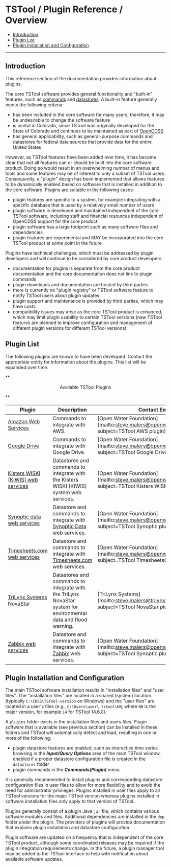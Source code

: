 # TSTool / Plugin Reference / Overview #

*   [Introduction](#introduction)
*   [Plugin List](#plugin-list)
*   [Plugin Installation and Configuration](#plugin-installation-and-configuration)

-----

## Introduction ##

This reference section of the documentation provides information about plugins.

The core TSTool software provides general functionality and "built-in" features,
such as [commands](../command-ref/overview.md) and [datastores](../datastore-ref/overview.md).
A built-in feature generally meets the following criteria:

*   has been included in the core software for many years; therefore,
    it may be undesirable to change the software feature
*   is useful in Colorado, since TSTool was originally developed for the State of Colorado
    and continues to be maintained as part of [OpenCDSS](https://opencdss.state.co.us)
*   has general applicability, such as general-purpose commands and datastores for federal data sources
    that provide data for the entire United States

However, as TSTool features have been added over time, it has become clear that not all features can or should be
built into the core software product.
Doing so would result in an overwhelming number of menus and tools and some features may be
of interest to only a subset of TSTool users.
Consequently, a "plugin" design has been implemented that allows features to be dynamically enabled based on
software that is installed in addition to the core software.
Plugins are suitable in the following cases:

*   plugin features are specific to a system,
    for example integrating with a specific database that is used by a relatively small number of users
*   plugin software is developed and maintained independent of the core TSTool software,
    including staff and financial resources independent of OpenCDSS support for the core product
*   plugin software has a large footprint such as many software files and dependencies
*   plugin features are experimental and MAY be incorporated into the core TSTool product at some point in the future

Plugins have technical challenges, which must be addressed by plugin developers
and will continue to be considered by core product developers:

*   documentation for plugins is separate from the core product documentation
    and the core documentation does not link to plugin commands
*   plugin downloads and documentation are hosted by third parties
*   there is currently no "plugin registry" or TSTool software feature to notify TSTool users about plugin updates
*   plugin support and maintenance is provided by third parties, which may have costs
*   compatibility issues may arise as the core TSTool product is enhanced,
    which may limit plugin usability to certain TSTool versions
    (new TSTool features are planned to improve configuration and management of different plugin versions
    for different TSTool versions)

## Plugin List ##

The following plugins are known to have been developed.
Contact the appropriate entity for information about the plugins.
This list will be expanded over time.

**<p style="text-align: center;">
Available TSTool Plugins
</p>**

| **Plugin** | **Description** | **Contact Email** |
|--|--|--|
| [Amazon Web Services](https://software.openwaterfoundation.org/tstool-aws-plugin/) | Commands to integrate with AWS. | [Open Water Foundation](mailto:steve.malers@openwaterfoundation.org?subject=TSTool AWS plugin) |
| [Google Drive](https://software.openwaterfoundation.org/tstool-googledrive-plugin/) | Commands to integrate with Google Drive. | [Open Water Foundation](mailto:steve.malers@openwaterfoundation.org?subject=TSTool Google Drive plugin) |
| [Kisters WISKI (KiWIS) web services](https://software.openwaterfoundation.org/tstool-kiwis-plugin/) | Datastores and commands to integrate with the Kisters WISKI (KiWIS) system web services. | [Open Water Foundation](mailto:steve.malers@openwaterfoundation.org?subject=TSTool Kisters WISKI plugin) |
| [Synoptic data web services](https://software.openwaterfoundation.org/tstool-synoptic-plugin/) | Datastore and commands to integrate with [Synoptic Data](https://synopticdata.com/) web services. | [Open Water Foundation](mailto:steve.malers@openwaterfoundation.org?subject=TSTool Synoptic plugin) |
| [Timesheets.com web services](https://software.openwaterfoundation.org/tstool-timesheetscom-plugin/) | Datastore and commands to integrate with [Timesheets.com](https://timesheets.com/) web services. | [Open Water Foundation](mailto:steve.malers@openwaterfoundation.org?subject=TSTool TimesheetsCom plugin) |
| [TriLynx Systems NovaStar](https://software.trilynx.systems/) | Datastores and commands to integrate with the TriLynx NovaStar system for environmental data and flood warning. | [TriLynx Systems](mailto:steve.malers@trilynx.systems?subject=TSTool NovaStar plugin) |
| [Zabbix web services](https://software.openwaterfoundation.org/tstool-zabbix-plugin/) | Datastore and commands to integrate with [Zabbix](https://www.zabbix.com/) web services. | [Open Water Foundation](mailto:steve.malers@openwaterfoundation.org?subject=TSTool Synoptic plugin) |

## Plugin Installation and Configuration ##

The main TSTool software installation results in "installation files" and "user files".
The "installation files" are located in a shared (system) location (typically `C:\CDSS\TSTool-version` on Windows) and the "user files"
are located in a user's files (e.g., `C:\Users\user\.tstool\NN`, where `NN` is the major version, for example `14` for TSTool 14.6.0).

A `plugins` folder exists in the installation files and users files.
Plugin software that is available (see previous section) can be installed in these folders and TSTool will automatically detect and load,
resulting in one or more of the following:

*   plugin datastore features are enabled,
    such as interactive time series browsing in the ***Input/Query Options*** area of the main TSTool window,
    enabled if a proper datastore configuration file is created in the `datastores` folder
*   plugin commands in the ***Commands(Plugin)*** menu

It is generally recommended to install plugins and corresponding datastore configuration files
in user files to allow for more flexibility and to avoid the need for administrator privileges.
Plugins installed in user files apply to all TSTool versions for the major TSTool version
whereas plugins installed in software installation files only apply to that version of TSTool.

Plugins generally consist of a plugin Java `jar` file, which contains various software modules and files.
Additional dependencies are installed in the `dep` folder under the plugin.
The providers of plugins will provide documentation that explains plugin installation and datastore configuration.

Plugin software are updated on a frequency that is independent of the core TSTool product,
although some coordinated releases may be required if the plugin integration requirements change.
In the future, a plugin manager tool may be added to the TSTool interface
to help with notification about available software updates.

